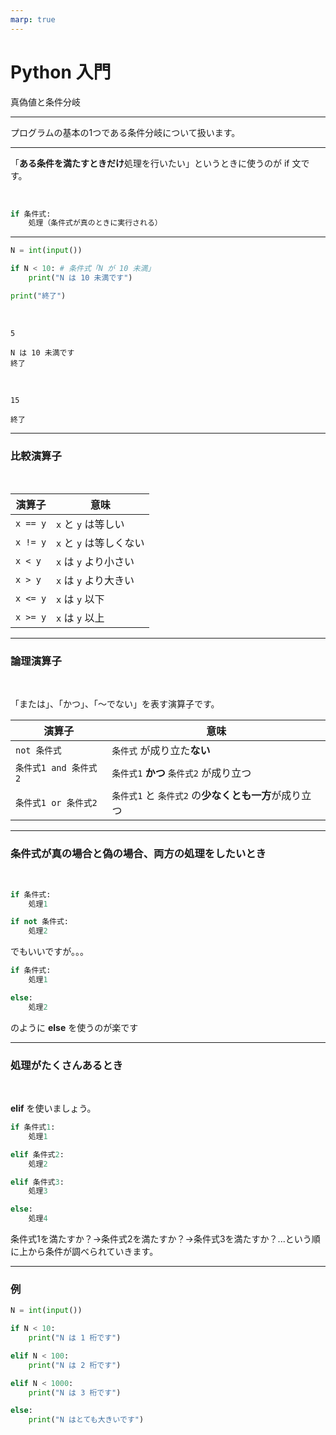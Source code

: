 ```yaml
---
marp: true
---
```


# Python 入門
真偽値と条件分岐

---

プログラムの基本の1つである条件分岐について扱います。

---

「**ある条件を満たすときだけ**処理を行いたい」というときに使うのが if 文です。

<br>

```py
if 条件式:
    処理（条件式が真のときに実行される）
```

---


```py
N = int(input())

if N < 10: # 条件式「N が 10 未満」
    print("N は 10 未満です")

print("終了")
```
<br>

```
5
```
```
N は 10 未満です
終了
```

<br>

```
15
```
```
終了
```

---

### 比較演算子

<br>


| 演算子 | 意味 |
| ---- | ---- |
| `x == y` | `x` と `y` は等しい |
| `x != y` | `x` と `y` は等しくない |
| `x < y` | `x` は `y` より小さい |
| `x > y` | `x` は `y` より大きい |
| `x <= y` | `x` は `y` 以下 |
| `x >= y` | `x` は `y` 以上 |

---

### 論理演算子

<br>

「または」、「かつ」、「〜でない」を表す演算子です。

| 演算子 | 意味 |
| ---- | ---- |
| `not 条件式` | `条件式` が成り立た**ない** | 
| `条件式1 and 条件式2` | `条件式1` **かつ** `条件式2` が成り立つ |
| `条件式1 or 条件式2` | `条件式1` と `条件式2` の**少なくとも一方**が成り立つ |


---

### 条件式が真の場合と偽の場合、両方の処理をしたいとき

<br>

```py
if 条件式:
    処理1

if not 条件式:
    処理2
```

でもいいですが。。。

```py
if 条件式:
    処理1

else:
    処理2
```

のように **else** を使うのが楽です


---

### 処理がたくさんあるとき

<br>

**elif** を使いましょう。

```py
if 条件式1:
    処理1

elif 条件式2:
    処理2

elif 条件式3:
    処理3

else:
    処理4
```

条件式1を満たすか？→条件式2を満たすか？→条件式3を満たすか？...という順に上から条件が調べられていきます。

---

### 例

```py
N = int(input())

if N < 10:
    print("N は 1 桁です")

elif N < 100:
    print("N は 2 桁です")

elif N < 1000:
    print("N は 3 桁です")

else:
    print("N はとても大きいです")
```
